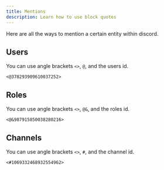 ```yaml
---
title: Mentions
description: Learn how to use block quotes
---
```


Here are all the ways to mention a certain entity within discord.

## Users

You can use angle brackets `<>`, `@`, and the users id.

```
<@378293909610037252>
```

## Roles

You can use angle brackets `<>`, `@&`, and the roles id.

```
<@&987915850038280216>
```

## Channels

You can use angle brackets `<>`, `#`, and the channel id.

```
<#1069332468932554962>
```
